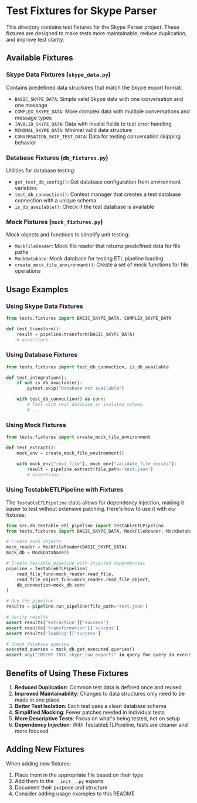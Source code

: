 # Test Fixtures for Skype Parser

This directory contains test fixtures for the Skype Parser project. These fixtures are designed to make tests more maintainable, reduce duplication, and improve test clarity.

## Available Fixtures

### Skype Data Fixtures (`skype_data.py`)

Contains predefined data structures that match the Skype export format:

- `BASIC_SKYPE_DATA`: Simple valid Skype data with one conversation and one message
- `COMPLEX_SKYPE_DATA`: More complex data with multiple conversations and message types
- `INVALID_SKYPE_DATA`: Data with invalid fields to test error handling
- `MINIMAL_SKYPE_DATA`: Minimal valid data structure
- `CONVERSATION_SKIP_TEST_DATA`: Data for testing conversation skipping behavior

### Database Fixtures (`db_fixtures.py`)

Utilities for database testing:

- `get_test_db_config()`: Get database configuration from environment variables
- `test_db_connection()`: Context manager that creates a test database connection with a unique schema
- `is_db_available()`: Check if the test database is available

### Mock Fixtures (`mock_fixtures.py`)

Mock objects and functions to simplify unit testing:

- `MockFileReader`: Mock file reader that returns predefined data for file paths
- `MockDatabase`: Mock database for testing ETL pipeline loading
- `create_mock_file_environment()`: Create a set of mock functions for file operations

## Usage Examples

### Using Skype Data Fixtures

```python
from tests.fixtures import BASIC_SKYPE_DATA, COMPLEX_SKYPE_DATA

def test_transform():
    result = pipeline.transform(BASIC_SKYPE_DATA)
    # assertions...
```

### Using Database Fixtures

```python
from tests.fixtures import test_db_connection, is_db_available

def test_integration():
    if not is_db_available():
        pytest.skip("Database not available")

    with test_db_connection() as conn:
        # Test with real database in isolated schema
        # ...
```

### Using Mock Fixtures

```python
from tests.fixtures import create_mock_file_environment

def test_extract():
    mock_env = create_mock_file_environment()

    with mock_env["read_file"], mock_env["validate_file_exists"]:
        result = pipeline.extract(file_path='test.json')
        # assertions...
```

### Using TestableETLPipeline with Fixtures

The `TestableETLPipeline` class allows for dependency injection, making it easier to test without extensive patching. Here's how to use it with our fixtures:

```python
from src.db.testable_etl_pipeline import TestableETLPipeline
from tests.fixtures import BASIC_SKYPE_DATA, MockFileReader, MockDatabase

# Create mock objects
mock_reader = MockFileReader(BASIC_SKYPE_DATA)
mock_db = MockDatabase()

# Create testable pipeline with injected dependencies
pipeline = TestableETLPipeline(
    read_file_func=mock_reader.read_file,
    read_file_object_func=mock_reader.read_file_object,
    db_connection=mock_db.conn
)

# Run the pipeline
results = pipeline.run_pipeline(file_path='test.json')

# Verify results
assert results['extraction']['success']
assert results['transformation']['success']
assert results['loading']['success']

# Check database queries
executed_queries = mock_db.get_executed_queries()
assert any("INSERT INTO skype_raw_exports" in query for query in executed_queries)
```

## Benefits of Using These Fixtures

1. **Reduced Duplication**: Common test data is defined once and reused
2. **Improved Maintainability**: Changes to data structures only need to be made in one place
3. **Better Test Isolation**: Each test uses a clean database schema
4. **Simplified Mocking**: Fewer patches needed in individual tests
5. **More Descriptive Tests**: Focus on what's being tested, not on setup
6. **Dependency Injection**: With TestableETLPipeline, tests are cleaner and more focused

## Adding New Fixtures

When adding new fixtures:

1. Place them in the appropriate file based on their type
2. Add them to the `__init__.py` exports
3. Document their purpose and structure
4. Consider adding usage examples to this README